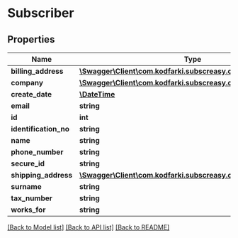 # Subscriber

## Properties
Name | Type | Description | Notes
------------ | ------------- | ------------- | -------------
**billing_address** | [**\Swagger\Client\com.kodfarki.subscreasy.client.model\Address**](Address.md) |  | [optional] 
**company** | [**\Swagger\Client\com.kodfarki.subscreasy.client.model\Company**](Company.md) |  | [optional] 
**create_date** | [**\DateTime**](\DateTime.md) |  | [optional] 
**email** | **string** |  | [optional] 
**id** | **int** |  | [optional] 
**identification_no** | **string** |  | [optional] 
**name** | **string** |  | [optional] 
**phone_number** | **string** |  | [optional] 
**secure_id** | **string** |  | [optional] 
**shipping_address** | [**\Swagger\Client\com.kodfarki.subscreasy.client.model\Address**](Address.md) |  | [optional] 
**surname** | **string** |  | [optional] 
**tax_number** | **string** |  | [optional] 
**works_for** | **string** |  | [optional] 

[[Back to Model list]](../README.md#documentation-for-models) [[Back to API list]](../README.md#documentation-for-api-endpoints) [[Back to README]](../README.md)


